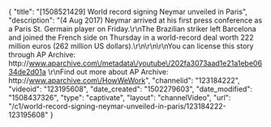 {
    "title": "[1508521429] World record signing Neymar unveiled in Paris",
    "description": "(4 Aug 2017) Neymar arrived at his first press conference as a Paris St. Germain player on Friday.\r\nThe Brazilian striker left Barcelona and joined the French side on Thursday in a world-record deal worth 222 million euros (262 million US dollars).\r\n\r\n\r\nYou can license this story through AP Archive: http:\/\/www.aparchive.com\/metadata\/youtube\/202fa3073aad1e21a1ebe0634de2d01a \r\nFind out more about AP Archive: http:\/\/www.aparchive.com\/HowWeWork",
    "channelid": "123184222",
    "videoid": "123195608",
    "date_created": "1502279603",
    "date_modified": "1508437326",
    "type": "captivate",
    "layout": "channelVideo",
    "url": "\/c1\/world-record-signing-neymar-unveiled-in-paris\/123184222-123195608"
}